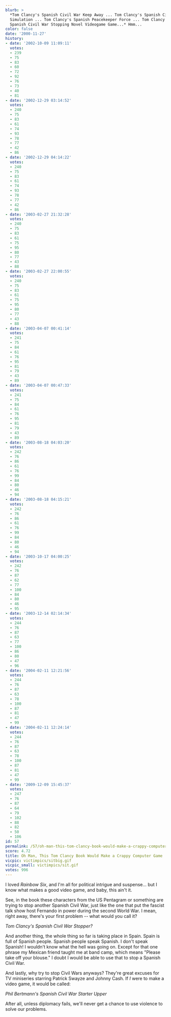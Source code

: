 ```yaml
---
blurb: >
  *Tom Clancy's Spanish Civil War Keep Away ... Tom Clancy's Spanish Civil War Foiler
  Simulation ... Tom Clancy's Spanish Peacekeeper Force ... Tom Clancy's Tom Clancy
  Spanish Civil War Stopping Novel Videogame Game...* Hmm...
color: false
date: '2000-11-27'
history:
- date: '2002-10-09 11:09:11'
  votes:
  - 239
  - 75
  - 83
  - 60
  - 72
  - 92
  - 76
  - 73
  - 40
  - 81
- date: '2002-12-29 03:14:52'
  votes:
  - 240
  - 75
  - 83
  - 61
  - 74
  - 93
  - 78
  - 77
  - 42
  - 86
- date: '2002-12-29 04:14:22'
  votes:
  - 240
  - 75
  - 83
  - 61
  - 74
  - 93
  - 78
  - 77
  - 42
  - 86
- date: '2003-02-27 21:32:28'
  votes:
  - 240
  - 75
  - 83
  - 61
  - 75
  - 95
  - 80
  - 77
  - 43
  - 88
- date: '2003-02-27 22:00:55'
  votes:
  - 240
  - 75
  - 83
  - 61
  - 75
  - 95
  - 80
  - 77
  - 43
  - 88
- date: '2003-04-07 00:41:14'
  votes:
  - 241
  - 75
  - 84
  - 61
  - 76
  - 95
  - 81
  - 79
  - 43
  - 89
- date: '2003-04-07 00:47:33'
  votes:
  - 241
  - 75
  - 84
  - 61
  - 76
  - 95
  - 81
  - 79
  - 43
  - 89
- date: '2003-08-18 04:03:20'
  votes:
  - 242
  - 76
  - 86
  - 61
  - 76
  - 99
  - 84
  - 80
  - 46
  - 94
- date: '2003-08-18 04:15:21'
  votes:
  - 242
  - 76
  - 86
  - 61
  - 76
  - 99
  - 84
  - 80
  - 46
  - 94
- date: '2003-10-17 04:00:25'
  votes:
  - 242
  - 76
  - 87
  - 62
  - 77
  - 100
  - 84
  - 80
  - 46
  - 95
- date: '2003-12-14 02:14:34'
  votes:
  - 244
  - 76
  - 87
  - 63
  - 77
  - 100
  - 86
  - 80
  - 47
  - 96
- date: '2004-02-11 12:21:56'
  votes:
  - 244
  - 76
  - 87
  - 63
  - 78
  - 100
  - 87
  - 81
  - 47
  - 99
- date: '2004-02-11 12:24:14'
  votes:
  - 244
  - 76
  - 87
  - 63
  - 78
  - 100
  - 87
  - 81
  - 47
  - 99
- date: '2009-12-09 15:45:37'
  votes:
  - 247
  - 76
  - 87
  - 64
  - 79
  - 102
  - 88
  - 82
  - 50
  - 106
id: 57
permalink: /57/oh-man-this-tom-clancy-book-would-make-a-crappy-computer-game/
score: 4.72
title: Oh Man, This Tom Clancy Book Would Make a Crappy Computer Game
vicpic: victimpics/sitbig.gif
vicpic_small: victimpics/sit.gif
votes: 996
---
```


I loved *Rainbow Six*, and I'm all for political intrigue and
suspense... but I know what makes a good video game, and baby, this
ain't it.

See, in the book these characters from the US Pentagram or something are
trying to stop another Spanish Civil War, just like the one that put the
fascist talk show host Fernando in power during the second World War. I
mean, right away, there's your first problem -- what would you call it?

*Tom Clancy's Spanish Civil War Stopper?*

And another thing, the whole thing so far is taking place in Spain.
Spain is full of Spanish people. Spanish people speak Spanish. I don't
speak Spanish! I wouldn't know what the hell was going on. Except for
that one phrase my Mexican friend taught me at band camp, which means
"Please take off your blouse." I doubt I would be able to use that to
stop a Spanish Civil War.

And lastly, why try to stop Civil Wars anyways? They're great excuses
for TV miniseries starring Patrick Swayze and Johnny Cash. If *I* were
to make a video game, it would be called:

*Phil Bertmann's Spanish Civil War Starter Upper*

After all, unless diplomacy fails, we'll never get a chance to use
violence to solve our problems.